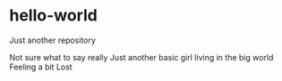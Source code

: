 # hello-world
Just another repository

Not sure what to say really
Just another basic girl living in the big world
Feeling a bit Lost
